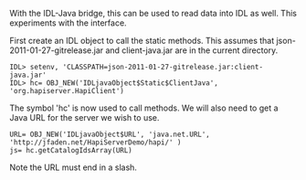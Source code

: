 With the IDL-Java bridge, this can be used to read data into IDL as well.  This experiments with the interface.

First create an IDL object to call the static methods.  This assumes that json-2011-01-27-gitrelease.jar and client-java.jar
are in the current directory.

~~~~~
IDL> setenv, 'CLASSPATH=json-2011-01-27-gitrelease.jar:client-java.jar'
IDL> hc= OBJ_NEW('IDLjavaObject$Static$ClientJava', 'org.hapiserver.HapiClient')
~~~~~

The symbol 'hc' is now used to call methods.  We will also need to get a Java URL for the server we wish to use.

~~~~~
URL= OBJ_NEW('IDLjavaObject$URL', 'java.net.URL', 'http://jfaden.net/HapiServerDemo/hapi/' )
js= hc.getCatalogIdsArray(URL)
~~~~~

Note the URL must end in a slash.

~~~~~

~~~~~
